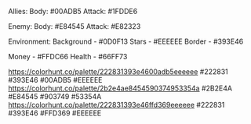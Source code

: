 Allies: 
	Body: #00ADB5
	Attack: #1FDDE6

Enemy: 
	Body: #E84545
	Attack: #E82323

Environment: 
	Background - #0D0F13
	Stars - #EEEEEE
	Border - #393E46

Money - #FFDC66
Health - #66FF73

https://colorhunt.co/palette/222831393e4600adb5eeeeee
	#222831
	#393E46
	#00ADB5
	#EEEEEE
https://colorhunt.co/palette/2b2e4ae8454590374953354a
	#2B2E4A
	#E84545
	#903749
	#53354A
https://colorhunt.co/palette/222831393e46ffd369eeeeee
	#222831
	#393E46
	#FFD369
	#EEEEEE

